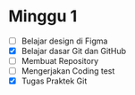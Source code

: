 # Minggu 1
- [ ] Belajar design di Figma
- [x] Belajar dasar Git dan GitHub
- [ ] Membuat Repository
- [ ] Mengerjakan Coding test
- [x] Tugas Praktek Git
